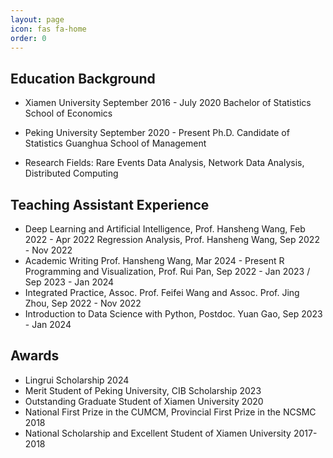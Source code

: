 ```yaml
---
layout: page
icon: fas fa-home
order: 0
---
```

## Education Background
- Xiamen University September 2016 - July 2020
Bachelor of Statistics  School of Economics

- Peking University September 2020 - Present
Ph.D. Candidate of Statistics  Guanghua School of Management 

- Research Fields: 
Rare Events Data Analysis, Network Data Analysis, Distributed Computing 

## Teaching Assistant Experience                                                                                  
- Deep Learning and Artificial Intelligence, Prof. Hansheng Wang, Feb 2022 - Apr 2022
Regression Analysis, Prof. Hansheng Wang, Sep 2022 - Nov 2022
- Academic Writing Prof. Hansheng Wang, Mar 2024 - Present
R Programming and Visualization, Prof. Rui Pan, Sep 2022 - Jan 2023 / Sep 2023 - Jan 2024
- Integrated Practice, Assoc. Prof. Feifei Wang and Assoc. Prof. Jing Zhou, Sep 2022 - Nov 2022
- Introduction to Data Science with Python, Postdoc. Yuan Gao, Sep 2023 - Jan 2024


## Awards
- Lingrui Scholarship 2024
- Merit Student of Peking University, CIB Scholarship 2023
- Outstanding Graduate Student of Xiamen University 2020
- National First Prize in the CUMCM, Provincial First Prize in the NCSMC 2018
- National Scholarship and Excellent Student of Xiamen University 2017-2018
